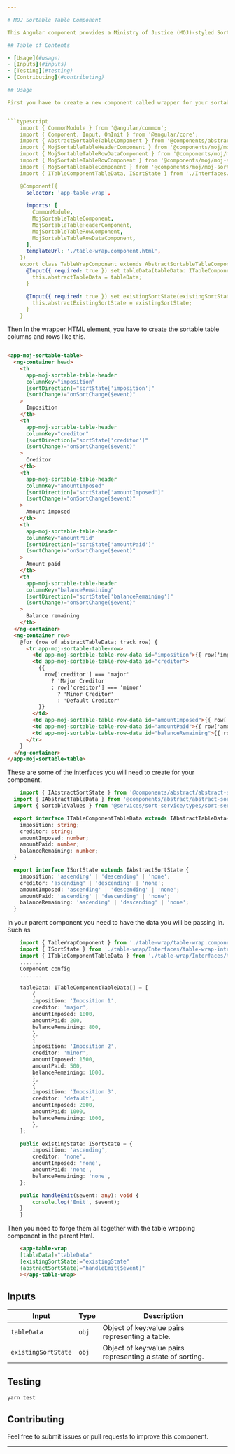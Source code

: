 ```yaml
---

# MOJ Sortable Table Component

This Angular component provides a Ministry of Justice (MOJ)-styled Sortable table.

## Table of Contents

- [Usage](#usage)
- [Inputs](#inputs)
- [Testing](#testing)
- [Contributing](#contributing)

## Usage

First you have to create a new component called wrapper for your sortable table component It should be something like this.This should be seperate from your parent component.


```typescript
    import { CommonModule } from '@angular/common';
    import { Component, Input, OnInit } from '@angular/core';
    import { AbstractSortableTableComponent } from '@components/abstract/abstract-sortable-table/abstract-sortable-table.component';
    import { MojSortableTableHeaderComponent } from '@components/moj/moj-sortable-table/moj-sortable-table-header/moj-sortable-table-header.component';
    import { MojSortableTableRowDataComponent } from '@components/moj/moj-sortable-table/moj-sortable-table-row/moj-sortable-table-row-data/moj-sortable-table-row-data.component';
    import { MojSortableTableRowComponent } from '@components/moj/moj-sortable-table/moj-sortable-table-row/moj-sortable-table-row.component';
    import { MojSortableTableComponent } from '@components/moj/moj-sortable-table/moj-sortable-table.component';
    import { ITableComponentTableData, ISortState } from './Interfaces/table-wrap-interfaces';

    @Component({
      selector: 'app-table-wrap',
      
      imports: [
        CommonModule,
        MojSortableTableComponent,
        MojSortableTableHeaderComponent,
        MojSortableTableRowComponent,
        MojSortableTableRowDataComponent,
      ],
      templateUrl: './table-wrap.component.html',
    })
    export class TableWrapComponent extends AbstractSortableTableComponent implements OnInit {
      @Input({ required: true }) set tableData(tableData: ITableComponentTableData[]) {
        this.abstractTableData = tableData;
      }

      @Input({ required: true }) set existingSortState(existingSortState: ISortState | null) {
        this.abstractExistingSortState = existingSortState;
      }
    }

```
Then In the wrapper HTML element,  you have to create the sortable table columns and rows like this.

```html

<app-moj-sortable-table>
  <ng-container head>
    <th
      app-moj-sortable-table-header
      columnKey="imposition"
      [sortDirection]="sortState['imposition']"
      (sortChange)="onSortChange($event)"
    >
      Imposition
    </th>
    <th
      app-moj-sortable-table-header
      columnKey="creditor"
      [sortDirection]="sortState['creditor']"
      (sortChange)="onSortChange($event)"
    >
      Creditor
    </th>
    <th
      app-moj-sortable-table-header
      columnKey="amountImposed"
      [sortDirection]="sortState['amountImposed']"
      (sortChange)="onSortChange($event)"
    >
      Amount imposed
    </th>
    <th
      app-moj-sortable-table-header
      columnKey="amountPaid"
      [sortDirection]="sortState['amountPaid']"
      (sortChange)="onSortChange($event)"
    >
      Amount paid
    </th>
    <th
      app-moj-sortable-table-header
      columnKey="balanceRemaining"
      [sortDirection]="sortState['balanceRemaining']"
      (sortChange)="onSortChange($event)"
    >
      Balance remaining
    </th>
  </ng-container>
  <ng-container row>
    @for (row of abstractTableData; track row) {
      <tr app-moj-sortable-table-row>
        <td app-moj-sortable-table-row-data id="imposition">{{ row['imposition'] }}</td>
        <td app-moj-sortable-table-row-data id="creditor">
          {{
            row['creditor'] === 'major'
              ? 'Major Creditor'
              : row['creditor'] === 'minor'
                ? 'Minor Creditor'
                : 'Default Creditor'
          }}
        </td>
        <td app-moj-sortable-table-row-data id="amountImposed">{{ row['amountImposed'] }}</td>
        <td app-moj-sortable-table-row-data id="amountPaid">{{ row['amountPaid'] }}</td>
        <td app-moj-sortable-table-row-data id="balanceRemaining">{{ row['balanceRemaining'] }}</td>
      </tr>
    }
  </ng-container>
</app-moj-sortable-table>


```

These are some of the interfaces you will need to create for your component.
```typescript
    import { IAbstractSortState } from '@components/abstract/abstract-sortable-table/interfaces/abstract-sortable-table-interfaces';
  import { IAbstractTableData } from '@components/abstract/abstract-sortable-table/interfaces/abstract-sortable-table-interfaces';
  import { SortableValues } from '@services/sort-service/types/sort-service-type';

  export interface ITableComponentTableData extends IAbstractTableData<SortableValues> {
    imposition: string;
    creditor: string;
    amountImposed: number;
    amountPaid: number;
    balanceRemaining: number;
  }

  export interface ISortState extends IAbstractSortState {
    imposition: 'ascending' | 'descending' | 'none';
    creditor: 'ascending' | 'descending' | 'none';
    amountImposed: 'ascending' | 'descending' | 'none';
    amountPaid: 'ascending' | 'descending' | 'none';
    balanceRemaining: 'ascending' | 'descending' | 'none';
  }

```

In your parent component you need to have the data you will be passing in. Such as


```typescript
    import { TableWrapComponent } from './table-wrap/table-wrap.component';
    import { ISortState } from './table-wrap/Interfaces/table-wrap-interfaces';
    import { ITableComponentTableData } from './table-wrap/Interfaces/table-wrap-interfaces';
    .......
    Component config
    .......

    tableData: ITableComponentTableData[] = [
        {
        imposition: 'Imposition 1',
        creditor: 'major',
        amountImposed: 1000,
        amountPaid: 200,
        balanceRemaining: 800,
        },
        {
        imposition: 'Imposition 2',
        creditor: 'minor',
        amountImposed: 1500,
        amountPaid: 500,
        balanceRemaining: 1000,
        },
        {
        imposition: 'Imposition 3',
        creditor: 'default',
        amountImposed: 2000,
        amountPaid: 1000,
        balanceRemaining: 1000,
        },
    ];

    public existingState: ISortState = {
        imposition: 'ascending',
        creditor: 'none',
        amountImposed: 'none',
        amountPaid: 'none',
        balanceRemaining: 'none',
    };

    public handleEmit($event: any): void {
        console.log('Emit', $event);
    }
    }

```

Then you need to forge them all together with the table wrapping component in the parent html.

```html
    <app-table-wrap
    [tableData]="tableData"
    [existingSortState]="existingState"
    (abstractSortState)="handleEmit($event)"
    ></app-table-wrap>

```





## Inputs

| Input             | Type    | Description                                                    |
| ----------------- | ------- | -------------------------------------------------------------- |
| `tableData` | `obj` | Object of key:value pairs representing a table. |
| `existingSortState` | `obj` | Object of key:value pairs representing a state of sorting. |




## Testing

```bash
yarn test
```

## Contributing

Feel free to submit issues or pull requests to improve this component.

---
```

